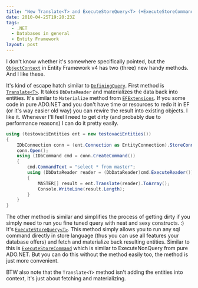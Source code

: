 ```yaml
---
title: "New Translate<T> and ExecuteStoreQuery<T> (+ExecuteStoreCommand) on ObjectContext in Entity Framework v4"
date: 2010-04-25T19:20:23Z
tags:
  - .NET
  - Databases in general
  - Entity Framework
layout: post
---
```

I don't know whether it's somewhere specifically pointed, but the [`ObjectContext`][1] in Entity Framework v4 has two (three) new handy methods. And I like these.

It's kind of escape hatch similar to [`DefiningQuery`][2]. First method is [`Translate<T>`][3]. It takes `DbDataReader` and materializes the data back into entities. It's similar to `Materialize` method from [`EFExtensions`][4]. If you some code in pure ADO.NET and you don't have time or resources to redo it in EF (or it's way easier old way) you can rewire the result into existing objects. I like it. Whenever I'll feel I need to get dirty (and probably due to performance reasons) I can do it pretty easily.

```csharp
using (testovaciEntities ent = new testovaciEntities())
{
	IDbConnection conn = (ent.Connection as EntityConnection).StoreConnection;
	conn.Open();
	using (IDbCommand cmd = conn.CreateCommand())
	{
		cmd.CommandText = "select * from master";
		using (DbDataReader reader = (DbDataReader)cmd.ExecuteReader())
		{
			MASTER[] result = ent.Translate(reader).ToArray();
			Console.WriteLine(result.Length);
		}
	}
}
```

The other method is similar and simplifies the process of getting dirty if you simply need to run you fine tuned query with neat and sexy constructs. :) It's [`ExecuteStoreQuery<T>`][5]. This method simply allows you to run any sql command directly in store language (thus you can use all features your database offers) and fetch and materialize back resulting entities. Similar to this is [`ExecuteStoreCommand`][6] which is similar to ExecuteNonQuery from pure ADO.NET. But you can do this without the method easily too, the method is just more convenient.

BTW also note that the `Translate<T>` method isn't adding the entities into context, it's just about fetching and materializing.

[1]: http://msdn.microsoft.com/en-us/library/system.data.objects.objectcontext.aspx
[2]: http://msdn.microsoft.com/en-us/library/bb738450.aspx
[3]: http://msdn.microsoft.com/en-us/library/system.data.objects.objectcontext.translate.aspx
[4]: http://code.msdn.microsoft.com/EFExtensions
[5]: http://msdn.microsoft.com/en-us/library/system.data.objects.objectcontext.executestorequery.aspx
[6]: http://msdn.microsoft.com/en-us/library/system.data.objects.objectcontext.executestorecommand.aspx
